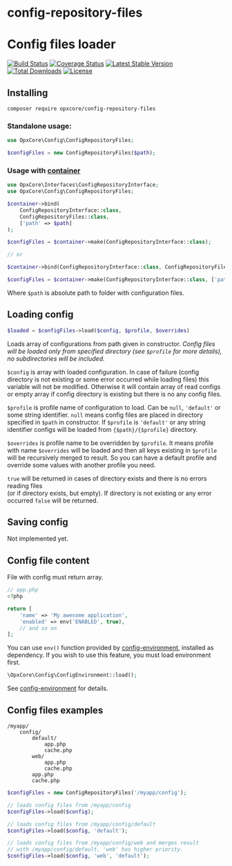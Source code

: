 # config-repository-files

# Config files loader
[![Build Status](https://travis-ci.org/opxcore/config-repository-files.svg?branch=main)](https://travis-ci.org/opxcore/config-repository-files)
[![Coverage Status](https://coveralls.io/repos/github/opxcore/config-repository-files/badge.svg)](https://coveralls.io/github/opxcore/config-repository-files)
[![Latest Stable Version](https://poser.pugx.org/opxcore/config-repository-files/v/stable)](https://packagist.org/packages/opxcore/config-repository-files)
[![Total Downloads](https://poser.pugx.org/opxcore/config-repository-files/downloads)](https://packagist.org/packages/opxcore/config-repository-files)
[![License](https://poser.pugx.org/opxcore/config-repository-files/license)](https://packagist.org/packages/opxcore/config-repository-files)
## Installing
```
composer require opxcore/config-repository-files
```

### Standalone usage:
```php
use OpxCore\Config\ConfigRepositoryFiles;

$configFiles = new ConfigRepositoryFiles($path);
```
### Usage with [container](https://github.com/opxcore/container)
```php
use OpxCore\Interfaces\ConfigRepositoryInterface;
use OpxCore\Config\ConfigRepositoryFiles;

$container->bind(
    ConfigRepositoryInterface::class, 
    ConfigRepositoryFiles::class, 
    ['path' => $path]
);

$configFiles = $container->make(ConfigRepositoryInterface::class);

// or

$container->bind(ConfigRepositoryInterface::class, ConfigRepositoryFiles::class);

$configFiles = $container->make(ConfigRepositoryInterface::class, ['path' => $path]);
```
Where `$path` is absolute path to folder with configuration files.

## Loading config
```php
$loaded = $configFiles->load($config, $profile, $overrides)
```
Loads array of configurations from path given in constructor. _Config files will
be loaded only from specified directory (see `$profile` for more details), no
subdirectories will be included._

`$config` is array with loaded configuration. In case of failure (config directory
is not existing or some error occurred while loading files) this variable will
not be modified. Otherwise it will contain array of read configs or empty array
if config directory is existing but there is no any config files.

`$profile` is profile name of configuration to load. Can be `null`, `'default'`
or some string identifier. `null` means config files are placed in directory
specified in `$path` in constructor. If `$profile` is `'default'` or any string
identifier configs will be loaded from `{$path}/{$profile}` directory.

`$overrides` is profile name to be overridden by `$profile`. It means profile
with name `$overrides` will be loaded and then all keys existing in `$profile`
will be recursively merged to result. So you can have a default profile and
override some values with another profile you need.

`true` will be returned in cases of directory exists and there is no errors reading files  
(or if directory exists, but empty). If directory is not existing or any error occurred
`false` will be returned.

## Saving config
Not implemented yet.

## Config file content
File with config must return array.
```php
// app.php
<?php

return [
    'name' => 'My awesome application',
    'enabled' => env('ENABLED', true),
    // and so on
];
```
You can use `env()` function provided by
[config-environment](https://github.com/opxcore/config-environment), installed as
dependency. If you wish to use this feature, you must load environment first.
```php
\OpxCore\Config\ConfigEnvironment::load();
``` 
See [config-environment](https://github.com/opxcore/config-environment) for details.
## Config files examples
```
/myapp/
    config/
        default/
            app.php
            cache.php 
        web/
            app.php
            cache.php 
        app.php
        cache.php 
```
```php
$configFiles = new ConfigRepositoryFiles('/myapp/config');

// loads config files from /myapp/config
$configFiles->load($config);

// loads config files from /myapp/config/default
$configFiles->load($config, 'default');

// loads config files from /myapp/config/web and merges result
// with /myapp/config/default. 'web' has higher priority.
$configFiles->load($config, 'web', 'default');
```
